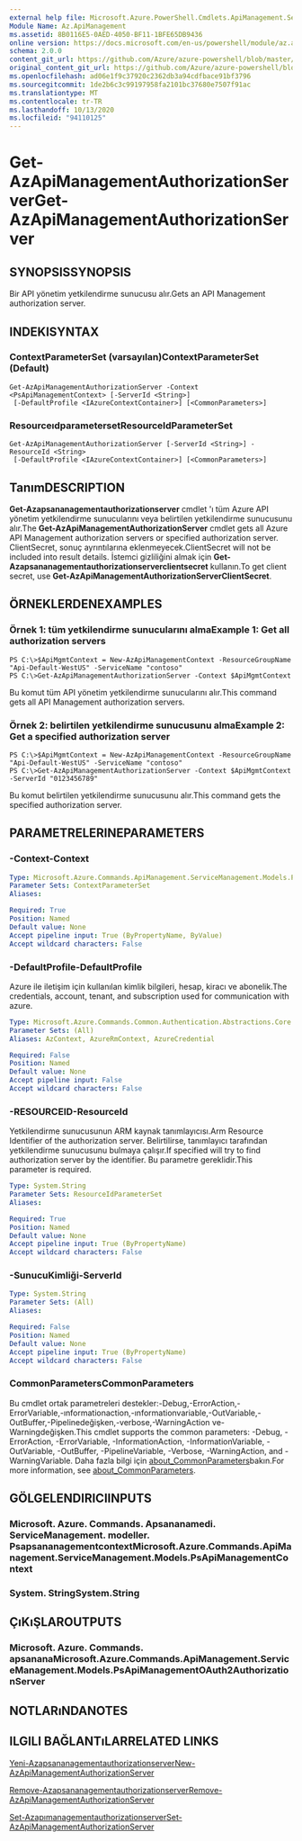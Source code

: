 ```yaml
---
external help file: Microsoft.Azure.PowerShell.Cmdlets.ApiManagement.ServiceManagement.dll-Help.xml
Module Name: Az.ApiManagement
ms.assetid: 8B0116E5-0AED-4050-BF11-1BFE65DB9436
online version: https://docs.microsoft.com/en-us/powershell/module/az.apimanagement/get-azapimanagementauthorizationserver
schema: 2.0.0
content_git_url: https://github.com/Azure/azure-powershell/blob/master/src/ApiManagement/ApiManagement/help/Get-AzApiManagementAuthorizationServer.md
original_content_git_url: https://github.com/Azure/azure-powershell/blob/master/src/ApiManagement/ApiManagement/help/Get-AzApiManagementAuthorizationServer.md
ms.openlocfilehash: ad06e1f9c37920c2362db3a94cdfbace91bf3796
ms.sourcegitcommit: 1de2b6c3c99197958fa2101bc37680e7507f91ac
ms.translationtype: MT
ms.contentlocale: tr-TR
ms.lasthandoff: 10/13/2020
ms.locfileid: "94110125"
---
```

# <span data-ttu-id="e422a-101">Get-AzApiManagementAuthorizationServer</span><span class="sxs-lookup"><span data-stu-id="e422a-101">Get-AzApiManagementAuthorizationServer</span></span>

## <span data-ttu-id="e422a-102">SYNOPSIS</span><span class="sxs-lookup"><span data-stu-id="e422a-102">SYNOPSIS</span></span>
<span data-ttu-id="e422a-103">Bir API yönetim yetkilendirme sunucusu alır.</span><span class="sxs-lookup"><span data-stu-id="e422a-103">Gets an API Management authorization server.</span></span>

## <span data-ttu-id="e422a-104">INDEKI</span><span class="sxs-lookup"><span data-stu-id="e422a-104">SYNTAX</span></span>

### <span data-ttu-id="e422a-105">ContextParameterSet (varsayılan)</span><span class="sxs-lookup"><span data-stu-id="e422a-105">ContextParameterSet (Default)</span></span>
```
Get-AzApiManagementAuthorizationServer -Context <PsApiManagementContext> [-ServerId <String>]
 [-DefaultProfile <IAzureContextContainer>] [<CommonParameters>]
```

### <span data-ttu-id="e422a-106">Resourceıdparameterset</span><span class="sxs-lookup"><span data-stu-id="e422a-106">ResourceIdParameterSet</span></span>
```
Get-AzApiManagementAuthorizationServer [-ServerId <String>] -ResourceId <String>
 [-DefaultProfile <IAzureContextContainer>] [<CommonParameters>]
```

## <span data-ttu-id="e422a-107">Tanım</span><span class="sxs-lookup"><span data-stu-id="e422a-107">DESCRIPTION</span></span>
<span data-ttu-id="e422a-108">**Get-Azapsananagementauthorizationserver** cmdlet 'ı tüm Azure API yönetim yetkilendirme sunucularını veya belirtilen yetkilendirme sunucusunu alır.</span><span class="sxs-lookup"><span data-stu-id="e422a-108">The **Get-AzApiManagementAuthorizationServer** cmdlet gets all Azure API Management authorization servers or specified authorization server.</span></span>
<span data-ttu-id="e422a-109">ClientSecret, sonuç ayrıntılarına eklenmeyecek.</span><span class="sxs-lookup"><span data-stu-id="e422a-109">ClientSecret will not be included into result details.</span></span> <span data-ttu-id="e422a-110">İstemci gizliliğini almak için **Get-Azapsananagementauthorizationserverclientsecret** kullanın.</span><span class="sxs-lookup"><span data-stu-id="e422a-110">To get client secret, use **Get-AzApiManagementAuthorizationServerClientSecret**.</span></span>

## <span data-ttu-id="e422a-111">ÖRNEKLERDEN</span><span class="sxs-lookup"><span data-stu-id="e422a-111">EXAMPLES</span></span>

### <span data-ttu-id="e422a-112">Örnek 1: tüm yetkilendirme sunucularını alma</span><span class="sxs-lookup"><span data-stu-id="e422a-112">Example 1: Get all authorization servers</span></span>
```
PS C:\>$ApiMgmtContext = New-AzApiManagementContext -ResourceGroupName "Api-Default-WestUS" -ServiceName "contoso"
PS C:\>Get-AzApiManagementAuthorizationServer -Context $ApiMgmtContext
```

<span data-ttu-id="e422a-113">Bu komut tüm API yönetim yetkilendirme sunucularını alır.</span><span class="sxs-lookup"><span data-stu-id="e422a-113">This command gets all API Management authorization servers.</span></span>

### <span data-ttu-id="e422a-114">Örnek 2: belirtilen yetkilendirme sunucusunu alma</span><span class="sxs-lookup"><span data-stu-id="e422a-114">Example 2: Get a specified authorization server</span></span>
```
PS C:\>$ApiMgmtContext = New-AzApiManagementContext -ResourceGroupName "Api-Default-WestUS" -ServiceName "contoso"
PS C:\>Get-AzApiManagementAuthorizationServer -Context $ApiMgmtContext -ServerId "0123456789"
```

<span data-ttu-id="e422a-115">Bu komut belirtilen yetkilendirme sunucusunu alır.</span><span class="sxs-lookup"><span data-stu-id="e422a-115">This command gets the specified authorization server.</span></span>

## <span data-ttu-id="e422a-116">PARAMETRELERINE</span><span class="sxs-lookup"><span data-stu-id="e422a-116">PARAMETERS</span></span>

### <span data-ttu-id="e422a-117">-Context</span><span class="sxs-lookup"><span data-stu-id="e422a-117">-Context</span></span>

```yaml
Type: Microsoft.Azure.Commands.ApiManagement.ServiceManagement.Models.PsApiManagementContext
Parameter Sets: ContextParameterSet
Aliases:

Required: True
Position: Named
Default value: None
Accept pipeline input: True (ByPropertyName, ByValue)
Accept wildcard characters: False
```

### <span data-ttu-id="e422a-118">-DefaultProfile</span><span class="sxs-lookup"><span data-stu-id="e422a-118">-DefaultProfile</span></span>
<span data-ttu-id="e422a-119">Azure ile iletişim için kullanılan kimlik bilgileri, hesap, kiracı ve abonelik.</span><span class="sxs-lookup"><span data-stu-id="e422a-119">The credentials, account, tenant, and subscription used for communication with azure.</span></span>

```yaml
Type: Microsoft.Azure.Commands.Common.Authentication.Abstractions.Core.IAzureContextContainer
Parameter Sets: (All)
Aliases: AzContext, AzureRmContext, AzureCredential

Required: False
Position: Named
Default value: None
Accept pipeline input: False
Accept wildcard characters: False
```

### <span data-ttu-id="e422a-120">-RESOURCEID</span><span class="sxs-lookup"><span data-stu-id="e422a-120">-ResourceId</span></span>
<span data-ttu-id="e422a-121">Yetkilendirme sunucusunun ARM kaynak tanımlayıcısı.</span><span class="sxs-lookup"><span data-stu-id="e422a-121">Arm Resource Identifier of the authorization server.</span></span> <span data-ttu-id="e422a-122">Belirtilirse, tanımlayıcı tarafından yetkilendirme sunucusunu bulmaya çalışır.</span><span class="sxs-lookup"><span data-stu-id="e422a-122">If specified will try to find authorization server by the identifier.</span></span> <span data-ttu-id="e422a-123">Bu parametre gereklidir.</span><span class="sxs-lookup"><span data-stu-id="e422a-123">This parameter is required.</span></span>

```yaml
Type: System.String
Parameter Sets: ResourceIdParameterSet
Aliases:

Required: True
Position: Named
Default value: None
Accept pipeline input: True (ByPropertyName)
Accept wildcard characters: False
```

### <span data-ttu-id="e422a-124">-SunucuKimliği</span><span class="sxs-lookup"><span data-stu-id="e422a-124">-ServerId</span></span>
```yaml
Type: System.String
Parameter Sets: (All)
Aliases:

Required: False
Position: Named
Default value: None
Accept pipeline input: True (ByPropertyName)
Accept wildcard characters: False
```

### <span data-ttu-id="e422a-125">CommonParameters</span><span class="sxs-lookup"><span data-stu-id="e422a-125">CommonParameters</span></span>
<span data-ttu-id="e422a-126">Bu cmdlet ortak parametreleri destekler:-Debug,-ErrorAction,-ErrorVariable,-ınformationaction,-ınformationvariable,-OutVariable,-OutBuffer,-Pipelinedeğişken,-verbose,-WarningAction ve-Warningdeğişken.</span><span class="sxs-lookup"><span data-stu-id="e422a-126">This cmdlet supports the common parameters: -Debug, -ErrorAction, -ErrorVariable, -InformationAction, -InformationVariable, -OutVariable, -OutBuffer, -PipelineVariable, -Verbose, -WarningAction, and -WarningVariable.</span></span> <span data-ttu-id="e422a-127">Daha fazla bilgi için [about_CommonParameters](http://go.microsoft.com/fwlink/?LinkID=113216)bakın.</span><span class="sxs-lookup"><span data-stu-id="e422a-127">For more information, see [about_CommonParameters](http://go.microsoft.com/fwlink/?LinkID=113216).</span></span>

## <span data-ttu-id="e422a-128">GÖLGELENDIRICI</span><span class="sxs-lookup"><span data-stu-id="e422a-128">INPUTS</span></span>

### <span data-ttu-id="e422a-129">Microsoft. Azure. Commands. Apsananamedi. ServiceManagement. modeller. Psapsananagementcontext</span><span class="sxs-lookup"><span data-stu-id="e422a-129">Microsoft.Azure.Commands.ApiManagement.ServiceManagement.Models.PsApiManagementContext</span></span>

### <span data-ttu-id="e422a-130">System. String</span><span class="sxs-lookup"><span data-stu-id="e422a-130">System.String</span></span>

## <span data-ttu-id="e422a-131">ÇıKıŞLAR</span><span class="sxs-lookup"><span data-stu-id="e422a-131">OUTPUTS</span></span>

### <span data-ttu-id="e422a-132">Microsoft. Azure. Commands. apsanana</span><span class="sxs-lookup"><span data-stu-id="e422a-132">Microsoft.Azure.Commands.ApiManagement.ServiceManagement.Models.PsApiManagementOAuth2AuthorizationServer</span></span>

## <span data-ttu-id="e422a-133">NOTLARıNDA</span><span class="sxs-lookup"><span data-stu-id="e422a-133">NOTES</span></span>

## <span data-ttu-id="e422a-134">ILGILI BAĞLANTıLAR</span><span class="sxs-lookup"><span data-stu-id="e422a-134">RELATED LINKS</span></span>

[<span data-ttu-id="e422a-135">Yeni-Azapsananagementauthorizationserver</span><span class="sxs-lookup"><span data-stu-id="e422a-135">New-AzApiManagementAuthorizationServer</span></span>](./New-AzApiManagementAuthorizationServer.md)

[<span data-ttu-id="e422a-136">Remove-Azapsananagementauthorizationserver</span><span class="sxs-lookup"><span data-stu-id="e422a-136">Remove-AzApiManagementAuthorizationServer</span></span>](./Remove-AzApiManagementAuthorizationServer.md)

[<span data-ttu-id="e422a-137">Set-Azapımanagementauthorizationserver</span><span class="sxs-lookup"><span data-stu-id="e422a-137">Set-AzApiManagementAuthorizationServer</span></span>](./Set-AzApiManagementAuthorizationServer.md)


